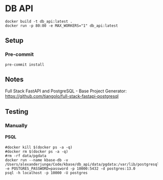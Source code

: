 # DB API

```
docker build -t db_api:latest .
docker run -p 80:80 -e MAX_WORKERS="1" db_api:latest
```

## Setup

### Pre-commit

```
pre-commit install
```

## Notes

Full Stack FastAPI and PostgreSQL - Base Project Generator:
https://github.com/tiangolo/full-stack-fastapi-postgresql

## Testing

### Manually

#### PSQL

```
#docker kill $(docker ps -a -q)
#docker rm $(docker ps -a -q)
#rm -rf data/pgdata
docker run --name kbase-db -v /Users/alexanderjunge/Code/kbase/db_api/data/pgdata:/var/lib/postgresql/data -e POSTGRES_PASSWORD=password -p 10000:5432 -d postgres:13.0
psql -h localhost -p 10000 -U postgres
```
